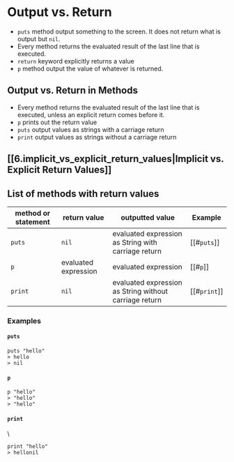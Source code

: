 # Output vs. Return

* `puts` method output something to the screen. It does not return what is output but `nil`. 
* Every method returns the evaluated result of the last line that is executed.
* `return` keyword explicitly returns a value
* `p` method output the value of whatever is returned.

## Output vs. Return in Methods

- Every method returns the evaluated result of the last line that is executed, unless an explicit return comes before it.
- `p` prints out the return value
- `puts` output values as strings with a carriage return
- `print` output values as strings without a carriage return

## [[6.implicit_vs_explicit_return_values|Implicit vs. Explicit Return Values]]


## List of methods with return values

| method or statement | return value         | outputted value                                        | Example      |
| ------------------- | -------------------- | ------------------------------------------------------ | ------------ |
| `puts`              | `nil`                | evaluated expression as String with carriage return    | [[#`puts`]]  |
| `p`                 | evaluated expression | evaluated expression                                   | [[#`p`]]     |
| `print`             | `nil`                | evaluated expression as String without carriage return | [[#`print`]] |

### Examples

#### `puts`
```irb
puts "hello"
> hello
> nil
```

#### `p`

```irb
p "hello"
> "hello"
> "hello"
```

#### `print`
\
```irb
print "hello"
> hellonil
```